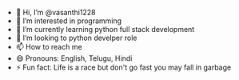 - 👋 Hi, I’m @vasanthi1228
- 👀 I’m interested in programming
- 🌱 I’m currently learning python full stack development
- 💞️ I’m looking to python develper role
- 📫 How to reach me 
- 😄 Pronouns: English, Telugu, Hindi
- ⚡ Fun fact: Life is a race but don't go fast you may fall in garbage

<!---
vasanthi1228/vasanthi1228 is a ✨ special ✨ repository because its `README.md` (this file) appears on your GitHub profile.
You can click the Preview link to take a look at your changes.
--->
